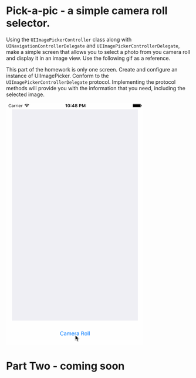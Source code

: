 # Pick-a-pic - a simple camera roll selector. 
Using the `UIImagePickerController` class along with `UINavigationControllerDelegate` and `UIImagePickerControllerDelegate`, make a simple screen that allows you to select a photo from you camera roll and display it in an image view. Use the following gif as a reference.

This part of the homework is only one screen. Create and configure an instance of UIImagePicker. Conform to the `UIImagePickerControllerDelegate` protocol. Implementing the protocol methods will provide you with the information that you need, including the selected image.

![image](https://github.com/accesscode-2-2/unit-2-hw-0/blob/master/images/pickerController.gif?raw=true)

# Part Two - coming soon
